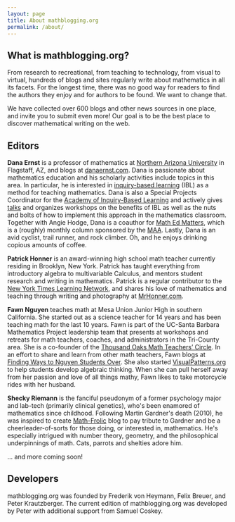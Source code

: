 ```yaml
---
layout: page
title: About mathblogging.org
permalink: /about/
---
```

## What is mathblogging.org?

From research to recreational, from teaching to technology, from visual to virtual, hundreds of blogs and sites regularly write about mathematics in all its facets. For the longest time, there was no good way for readers to find the authors they enjoy and for authors to be found. We want to change that.

We have collected over 600 blogs and other news sources in one place, and invite you to submit even more! Our goal is to be the best place to discover mathematical writing on the web.

## Editors

**Dana Ernst** is a professor of mathematics at <a href="http://nau.edu">Northern Arizona University</a> in Flagstaff, AZ, and blogs at <a href="danaernst.com">danaernst.com</a>. Dana is passionate about mathematics education and his scholarly activities include topics in this area. In particular, he is interested in <a href="http://maamathedmatters.blogspot.com/2013/05/what-heck-is-ibl.html">inquiry-based learning</a> (IBL) as a method for teaching mathematics. Dana is also a Special Projects Coordinator for the <a href="http://www.inquirybasedlearning.org/">Academy of Inquiry-Based Learning</a> and actively gives <a href="http://danaernst.com/category/talks">talks</a> and organizes workshops on the benefits of IBL as well as the nuts and bolts of how to implement this approach in the mathematics classroom. Together with Angie Hodge, Dana is a coauthor for <a href="http://maamathedmatters.blogspot.com/">Math Ed Matters</a>, which is a (roughly) monthly column sponsored by the <a href="http://maa.org">MAA</a>. Lastly, Dana is an avid cyclist, trail runner, and rock climber. Oh, and he enjoys drinking copious amounts of coffee.

**Patrick Honner** is an award-winning high school math teacher currently residing in Brooklyn, New York.  Patrick has taught everything from introductory algebra to multivariable Calculus, and mentors student research and writing in mathematics.  Patrick is a regular contributor to the <a href="http://learning.blogs.nytimes.com/">New York Times Learning Network</a>, and shares his love of mathematics and teaching through writing and photography at <a href="http://www.MrHonner.com">MrHonner.com</a>.

**Fawn Nguyen** teaches math at Mesa Union Junior High in southern California. She started out as a science teacher for 14 years and has been teaching math for the last 10 years. Fawn is part of the UC-Santa Barbara Mathematics Project leadership team that presents at workshops and retreats for math teachers, coaches, and administrators in the Tri-County area. She is a co-founder of the  <a href="http://www.mathteacherscircleto.org/">Thousand Oaks Math Teachers’ Circle</a>. In an effort to share and learn from other math teachers, Fawn blogs at <a href="http://fawnnguyen.com/">Finding Ways to Nguyen Students Over</a>. She also started <a href="http://visualpatterns.org/">VisualPatterns.org</a> to help students develop algebraic thinking. When she can pull herself away from her passion and love of all things mathy, Fawn likes to take motorcycle rides with her husband.

**Shecky Riemann** is the fanciful pseudonym of a former psychology major and lab-tech (primarily clinical genetics), who's been enamored of mathematics since childhood. Following Martin Gardner's death (2010), he was inspired to create <a href="http://math-frolic.blogspot.com/">Math-Frolic</a> blog to pay tribute to Gardner and be a cheerleader-of-sorts for those doing, or interested in, mathematics. He's especially intrigued with number theory, geometry, and the philosophical underpinnings of math. Cats, parrots and shelties adore him.

... and more coming soon!

## Developers

mathblogging.org was founded by Frederik von Heymann, Felix Breuer, and Peter Krautzberger. The current edition of mathblogging.org was developed by Peter with additional support from Samuel Coskey.